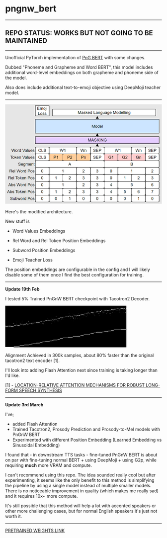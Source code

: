 # pngnw_bert

---

## REPO STATUS: WORKS BUT NOT GOING TO BE MAINTAINED

---

Unofficial PyTorch implementation of [PnG BERT](https://arxiv.org/pdf/2103.15060.pdf) with some changes.

Dubbed "Phoneme and Grapheme and Word BERT", this model includes additional word-level embeddings on both grapheme and phoneme side of the model.

Also does include additional text-to-emoji objective using DeepMoji teacher model.

---

![pre_training_architecture.png](pngnwbert/pre_training_architecture.png)

Here's the modified architecture.

New stuff is

- Word Values Embeddings

- Rel Word and Rel Token Position Embeddings

- Subword Position Embeddings

- Emoji Teacher Loss

The position embeddings are configurable in the config and I will likely disable some of them once I find the best configuration for training.

---

__Update 19th Feb__

I tested 5% Trained PnGnW BERT checkpoint with Tacotron2 Decoder.

![pngnw_bert_tacotron2_alignment.png](pngnwbert/pngnw_bert_tacotron2_alignment.png)

Alignment Achieved in 300k samples, about 80% faster than the original tacotron2 text encoder [1].

I'll look into adding Flash Attention next since training is taking longer than I'd like.



[1] - [LOCATION-RELATIVE ATTENTION MECHANISMS FOR ROBUST LONG-FORM
SPEECH SYNTHESIS](https://arxiv.org/pdf/1910.10288.pdf)

---

__Update 3rd March__

I've;

- added Flash Attention
- Trained Tacotron2, Prosody Prediction and Prosody-to-Mel models with PnGnW BERT
- Experimented with different Position Embedding (Learned Embedding vs Sinusoidal Embedding)

I found that - in downstream TTS tasks - fine-tuned PnGnW BERT is about on par with fine-tuning normal BERT + using DeepMoji + using G2p, while requiring **much** more VRAM and compute.

I can't recommend using this repo. The idea sounded really cool but after experimenting, it seems like the only benefit to this method is simplifying the pipeline by using a single model instead of multiple smaller models. There is no noticeable improvement in quality (which makes me really sad) and it requires 10x~ more compute.

It's still possible that this method will help a lot with accented speakers or other more challenging cases, but for normal English speakers it's just not worth it.

---

[PRETRAINED WEIGHTS LINK](https://mega.nz/folder/KQRERZwT#h23pv1xMN2zN_xqLOgytCQ)
